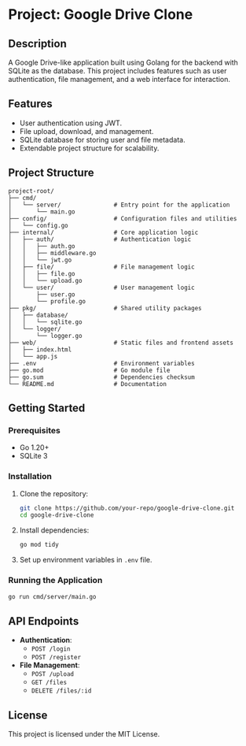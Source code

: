 # Project: Google Drive Clone

## Description
A Google Drive-like application built using Golang for the backend with SQLite as the database. This project includes features such as user authentication, file management, and a web interface for interaction.

## Features
- User authentication using JWT.
- File upload, download, and management.
- SQLite database for storing user and file metadata.
- Extendable project structure for scalability.

## Project Structure
```
project-root/
├── cmd/
│   └── server/               # Entry point for the application
│       └── main.go
├── config/                   # Configuration files and utilities
│   └── config.go
├── internal/                 # Core application logic
│   ├── auth/                 # Authentication logic
│   │   ├── auth.go
│   │   ├── middleware.go
│   │   └── jwt.go
│   ├── file/                 # File management logic
│   │   ├── file.go
│   │   └── upload.go
│   └── user/                 # User management logic
│       ├── user.go
│       └── profile.go
├── pkg/                      # Shared utility packages
│   ├── database/
│   │   └── sqlite.go
│   └── logger/
│       └── logger.go
├── web/                      # Static files and frontend assets
│   ├── index.html
│   └── app.js
├── .env                      # Environment variables
├── go.mod                    # Go module file
├── go.sum                    # Dependencies checksum
└── README.md                 # Documentation
```

## Getting Started

### Prerequisites
- Go 1.20+
- SQLite 3

### Installation
1. Clone the repository:
   ```bash
   git clone https://github.com/your-repo/google-drive-clone.git
   cd google-drive-clone
   ```
2. Install dependencies:
   ```bash
   go mod tidy
   ```
3. Set up environment variables in `.env` file.

### Running the Application
```bash
go run cmd/server/main.go
```

## API Endpoints
- **Authentication**:
  - `POST /login`
  - `POST /register`
- **File Management**:
  - `POST /upload`
  - `GET /files`
  - `DELETE /files/:id`

## License
This project is licensed under the MIT License.
